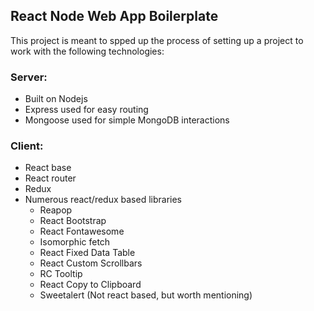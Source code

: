 ## React Node Web App Boilerplate
This project is meant to spped up the process of setting up a project to work with the following technologies:
### Server:
* Built on Nodejs
* Express used for easy routing
* Mongoose used for simple MongoDB interactions

### Client:
* React base
* React router
* Redux
* Numerous react/redux based libraries
  - Reapop
  - React Bootstrap
  - React Fontawesome
  - Isomorphic fetch
  - React Fixed Data Table
  - React Custom Scrollbars
  - RC Tooltip
  - React Copy to Clipboard
  - Sweetalert (Not react based, but worth mentioning)
